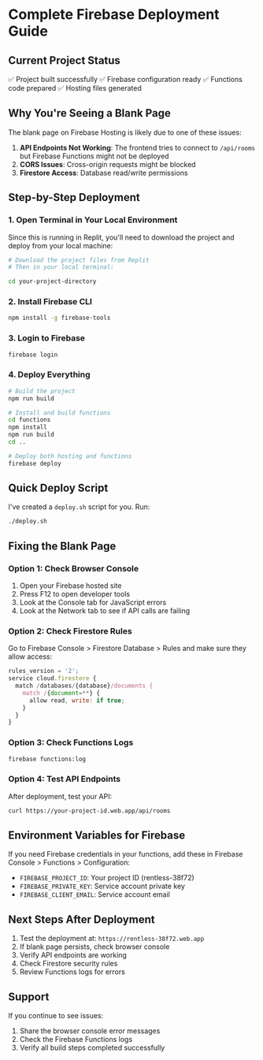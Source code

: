# Complete Firebase Deployment Guide

## Current Project Status
✅ Project built successfully
✅ Firebase configuration ready
✅ Functions code prepared
✅ Hosting files generated

## Why You're Seeing a Blank Page

The blank page on Firebase Hosting is likely due to one of these issues:

1. **API Endpoints Not Working**: The frontend tries to connect to `/api/rooms` but Firebase Functions might not be deployed
2. **CORS Issues**: Cross-origin requests might be blocked
3. **Firestore Access**: Database read/write permissions

## Step-by-Step Deployment

### 1. Open Terminal in Your Local Environment
Since this is running in Replit, you'll need to download the project and deploy from your local machine:

```bash
# Download the project files from Replit
# Then in your local terminal:

cd your-project-directory
```

### 2. Install Firebase CLI
```bash
npm install -g firebase-tools
```

### 3. Login to Firebase
```bash
firebase login
```

### 4. Deploy Everything
```bash
# Build the project
npm run build

# Install and build functions
cd functions
npm install
npm run build
cd ..

# Deploy both hosting and functions
firebase deploy
```

## Quick Deploy Script
I've created a `deploy.sh` script for you. Run:
```bash
./deploy.sh
```

## Fixing the Blank Page

### Option 1: Check Browser Console
1. Open your Firebase hosted site
2. Press F12 to open developer tools
3. Look at the Console tab for JavaScript errors
4. Look at the Network tab to see if API calls are failing

### Option 2: Check Firestore Rules
Go to Firebase Console > Firestore Database > Rules and make sure they allow access:

```javascript
rules_version = '2';
service cloud.firestore {
  match /databases/{database}/documents {
    match /{document=**} {
      allow read, write: if true;
    }
  }
}
```

### Option 3: Check Functions Logs
```bash
firebase functions:log
```

### Option 4: Test API Endpoints
After deployment, test your API:
```bash
curl https://your-project-id.web.app/api/rooms
```

## Environment Variables for Firebase

If you need Firebase credentials in your functions, add these in Firebase Console > Functions > Configuration:

- `FIREBASE_PROJECT_ID`: Your project ID (rentless-38f72)
- `FIREBASE_PRIVATE_KEY`: Service account private key
- `FIREBASE_CLIENT_EMAIL`: Service account email

## Next Steps After Deployment

1. Test the deployment at: `https://rentless-38f72.web.app`
2. If blank page persists, check browser console
3. Verify API endpoints are working
4. Check Firestore security rules
5. Review Functions logs for errors

## Support

If you continue to see issues:
1. Share the browser console error messages
2. Check the Firebase Functions logs
3. Verify all build steps completed successfully